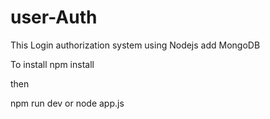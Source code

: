# user-Auth

This Login authorization system using Nodejs add MongoDB

To install 
npm install

then

npm run dev or
node app.js
